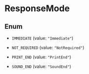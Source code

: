 

# ResponseMode

## Enum


* `IMMEDIATE` (value: `"Immediate"`)

* `NOT_REQUIRED` (value: `"NotRequired"`)

* `PRINT_END` (value: `"PrintEnd"`)

* `SOUND_END` (value: `"SoundEnd"`)



